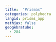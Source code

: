 ```yaml
---
title:  "Prismas"
categories: polyhedra
langid: prisms_app
mathjax: false
geogebratube:
  - 284
---
```


<div style="height: 400px;" id="applet_container284"></div>
